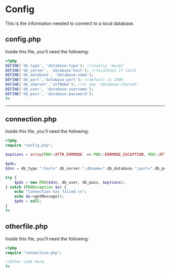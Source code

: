 # Config
This is the information needed to connect to a local database.

## config.php
Inside this file, you'll need the following:
```php
<?php
DEFINE('db_type', 'database-type'); //usually 'mysql'
DEFINE('db_server', 'database-host'); //localhost if local
DEFINE('db_database', 'database-name');
DEFINE('db_port','database-port'); //default is 3306
DEFINE('db_charset','utf8mb4'); //or any 'database-charset'
DEFINE('db_user', 'database-username');
DEFINE('db_pass', 'database-password');
?>
```

***

## connection.php
Inside this file, you'll need the following:
```php
<?php
require "config.php";

$options = array(PDO::ATTR_ERRMODE  => PDO::ERRMODE_EXCEPTION, PDO::ATTR_DEFAULT_FETCH_MODE => PDO::FETCH_ASSOC, PDO::ATTR_EMULATE_PREPARES => false);

$pdo;
$dsn = db_type.":host=".db_server.";dbname=".db_database.";port=".db_port.";charset=".db_charset; 

try {
    $pdo = new PDO($dsn, db_user, db_pass, $options);
} catch (PDOException $e) {
    echo "Connection has failed.\n";
    echo $e->getMessage();
    $pdo = null;
} 
?>
```

## otherfile.php
Inside this file, you'll need the following:
```php
<?php
require "connection.php";

//Other code here.
?>
```